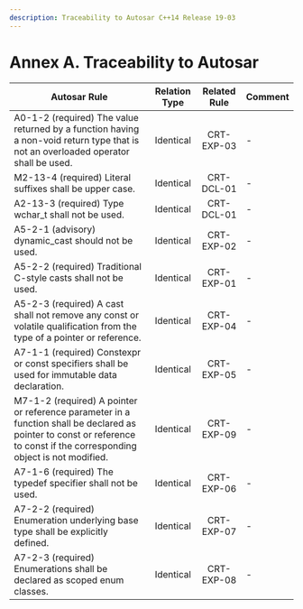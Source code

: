 ```yaml
---
description: Traceability to Autosar C++14 Release 19-03
---
```


# Annex A. Traceability to Autosar

| Autosar Rule                                                                                                                                                              | Relation Type | Related Rule | Comment |
| ------------------------------------------------------------------------------------------------------------------------------------------------------------------------- | :-----------: | :----------: | ------- |
| A0-1-2 (required) The value returned by a function having a non-void return type that is not an overloaded operator shall be used.                                        |   Identical   |  CRT-EXP-03  | -       |
| M2-13-4 (required) Literal suffixes shall be upper case.                                                                                                                  |   Identical   |  CRT-DCL-01  | -       |
| A2-13-3 (required) Type wchar\_t shall not be used.                                                                                                                       |   Identical   |  CRT-DCL-01  | -       |
| A5-2-1 (advisory) dynamic\_cast should not be used.                                                                                                                       |   Identical   |  CRT-EXP-02  | -       |
| A5-2-2 (required) Traditional C-style casts shall not be used.                                                                                                            |   Identical   |  CRT-EXP-01  | -       |
| A5-2-3 (required) A cast shall not remove any const or volatile qualification from the type of a pointer or reference.                                                    |   Identical   |  CRT-EXP-04  | -       |
| A7-1-1 (required) Constexpr or const specifiers shall be used for immutable data declaration.                                                                             |   Identical   |  CRT-EXP-05  | -       |
| M7-1-2 (required) A pointer or reference parameter in a function shall be declared as pointer to const or reference to const if the corresponding object is not modified. |   Identical   |  CRT-EXP-09  | -       |
| A7-1-6 (required) The typedef specifier shall not be used.                                                                                                                |   Identical   |  CRT-EXP-06  | -       |
| A7-2-2 (required) Enumeration underlying base type shall be explicitly defined.                                                                                           |   Identical   |  CRT-EXP-07  | -       |
| A7-2-3 (required) Enumerations shall be declared as scoped enum classes.                                                                                                  |   Identical   |  CRT-EXP-08  | -       |
